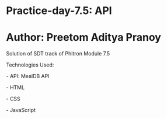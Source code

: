 # Practice-day-7.5: API
# Author: Preetom Aditya Pranoy
<p>Solution of SDT track of Phitron Module 7.5</p>
<p>Technologies Used:</p> 
<p>- API: MealDB API </p>
<p>- HTML </p>
<p>- CSS </p> 
<p>- JavaScript</p>
